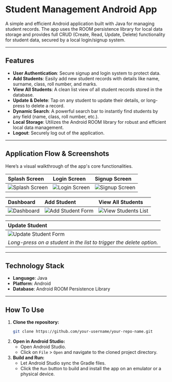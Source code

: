 # Student Management Android App

A simple and efficient Android application built with Java for managing student records. The app uses the ROOM persistence library for local data storage and provides full CRUD (Create, Read, Update, Delete) functionality for student data, secured by a local login/signup system.

---

## Features

* **User Authentication**: Secure signup and login system to protect data.
* **Add Students**: Easily add new student records with details like name, surname, class, roll number, and marks.
* **View All Students**: A clean list view of all student records stored in the database.
* **Update & Delete**: Tap on any student to update their details, or long-press to delete a record.
* **Dynamic Search**: A powerful search bar to instantly find students by any field (name, class, roll number, etc.).
* **Local Storage**: Utilizes the Android ROOM library for robust and efficient local data management.
* **Logout**: Securely log out of the application.

---

## Application Flow & Screenshots

Here’s a visual walkthrough of the app's core functionalities.

| Splash Screen                                | Login Screen                           | Signup Screen                            |
| :------------------------------------------- | :------------------------------------- | :--------------------------------------- |
| ![Splash Screen](./images/start_SMS.png) | ![Login Screen](./images/login_SMS.png)    | ![Signup Screen](./images/signup_SMS.png)    |

| Dashboard                                | Add Student                                  | View All Students                                  |
| :--------------------------------------- | :------------------------------------------- | :------------------------------------------------- |
| ![Dashboard](./images/home_SMS.png)     | ![Add Student Form](./images/add_SMS.png) | ![View Students List](./images/view_SMS.png) |

| Update Student                                     |
| :------------------------------------------------- |
| ![Update Student Form](./images/update_SMS.png) |
| *Long-press on a student in the list to trigger the delete option.* |

---

## Technology Stack

* **Language**: Java
* **Platform**: Android
* **Database**: Android ROOM Persistence Library

---

## How To Use

1.  **Clone the repository:**
    ```bash
    git clone https://github.com/your-username/your-repo-name.git
    ```
2.  **Open in Android Studio:**
    * Open Android Studio.
    * Click on `File` > `Open` and navigate to the cloned project directory.
3.  **Build and Run:**
    * Let Android Studio sync the Gradle files.
    * Click the `Run` button to build and install the app on an emulator or a physical device.
